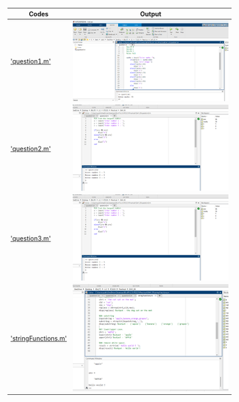 | Codes | Output |
|-------|--------|
|['question1.m'](./Codes/question1.m)|![01.png](./Output/01.png)|
|['question2.m'](./Codes/question2.m)|![02.png](./Output/02.png)|
|['question3.m'](./Codes/question3.m)|![03.png](./Output/02.png)|
|['stringFunctions.m'](./Codes/stringFunctions.m)|![stringFunctions.png](./Output/stringFunctions.png)|
